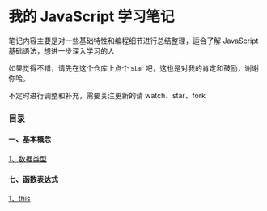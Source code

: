 # 我的 JavaScript 学习笔记

笔记内容主要是对一些基础特性和编程细节进行总结整理，适合了解 JavaScript 基础语法，想进一步深入学习的人

如果觉得不错，请先在这个仓库上点个 star 吧，这也是对我的肯定和鼓励，谢谢你哈。

不定时进行调整和补充，需要关注更新的请 watch、star、fork


### 目录

#### 一、基本概念

[1、数据类型](https://github.com/JILL1231/Learning-notes/blob/master/dataType/dataType.md)

#### 七、函数表达式

[1、this](https://github.com/JILL1231/Learning-notes/blob/master/this/this.md)